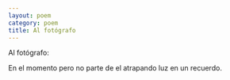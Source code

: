 ```yaml
---
layout: poem
category: poem
title: Al fotógrafo
---
```

Al fotógrafo:

En el momento
pero no parte de el
atrapando luz
en un recuerdo.
